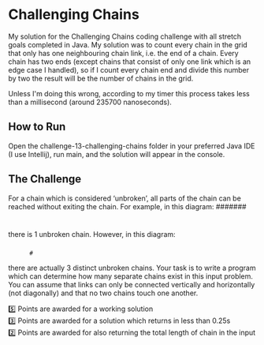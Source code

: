 # Challenging Chains

My solution for the Challenging Chains coding challenge with all stretch goals completed in Java. My solution was to count every chain in the grid that only has one neighbouring chain link, i.e. the end of a chain. Every chain has two ends (except chains that consist of only one link which is an edge case I handled), so if I count every chain end and divide this number by two the result will be the number of chains in the grid.

Unless I'm doing this wrong, according to my timer this process takes less than a millisecond (around 235700 nanoseconds). 

## How to Run

Open the challenge-13-challenging-chains folder in your preferred Java IDE (I use Intellij), run main, and the solution will appear in the console.

## The Challenge

For a chain which is considered ‘unbroken’, all parts of the chain can be reached without exiting the chain. For example, in this diagram:
#######
#
#
there is 1 unbroken chain. However, in this diagram:
### #######

          #
there are actually 3 distinct unbroken chains.
Your task is to write a program which can determine how many separate chains exist in this input problem. You can assume that links can only be connected vertically and horizontally (not diagonally) and that no two chains touch one another.

:five:  Points are awarded for a working solution  
:three:  Points are awarded for a solution which returns in less than 0.25s  
:two:  Points are awarded for also returning the total length of chain in the input  